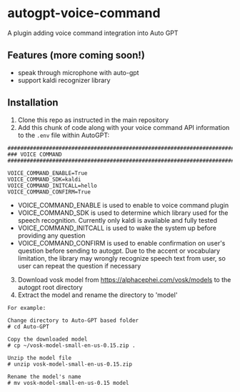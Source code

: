 # autogpt-voice-command

A plugin adding voice command integration into Auto GPT

## Features (more coming soon!)

- speak through microphone with auto-gpt
- support kaldi recognizer library

## Installation

1. Clone this repo as instructed in the main repository
2. Add this chunk of code along with your voice command API information to the `.env` file within AutoGPT:

```
################################################################################
### VOICE COMMAND
################################################################################

VOICE_COMMAND_ENABLE=True
VOICE_COMMAND_SDK=kaldi
VOICE_COMMAND_INITCALL=hello
VOICE_COMMAND_CONFIRM=True
```

- VOICE_COMMAND_ENABLE is used to enable to voice command plugin
- VOICE_COMMAND_SDK is used to determine which library used for the speech recognition. Currently only kaldi is
  available and fully tested
- VOICE_COMMAND_INITCALL is used to wake the system up before providing any question
- VOICE_COMMAND_CONFIRM is used to enable confirmation on user's question before sending to autogpt. Due to the accent
  or vocabulary limitation, the library may wrongly recognize speech text from user, so user can repeat the question if
  necessary

3. Download vosk model from https://alphacephei.com/vosk/models to the autogpt root directory
4. Extract the model and rename the directory to 'model'

```
For example:

Change directory to Auto-GPT based folder
# cd Auto-GPT  

Copy the downloaded model
# cp ~/vosk-model-small-en-us-0.15.zip .

Unzip the model file
# unzip vosk-model-small-en-us-0.15.zip

Rename the model's name
# mv vosk-model-small-en-us-0.15 model
```
